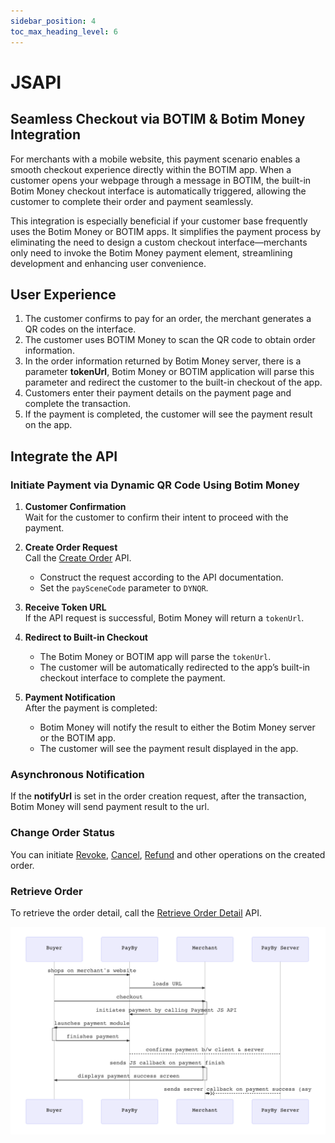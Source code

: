 ```yaml
---
sidebar_position: 4
toc_max_heading_level: 6
---
```


# JSAPI  

## Seamless Checkout via BOTIM & Botim Money Integration

For merchants with a mobile website, this payment scenario enables a smooth checkout experience directly within the BOTIM app. When a customer opens your webpage through a message in BOTIM, the built-in Botim Money checkout interface is automatically triggered, allowing the customer to complete their order and payment seamlessly.

This integration is especially beneficial if your customer base frequently uses the Botim Money or BOTIM apps. It simplifies the payment process by eliminating the need to design a custom checkout interface—merchants only need to invoke the Botim Money payment element, streamlining development and enhancing user convenience.

## User Experience

1.  The customer confirms to pay for an order, the merchant generates a QR codes on the interface.
2. The customer uses BOTIM Money to scan the QR code to obtain order information. 
3. In the order information returned by Botim Money server, there is a parameter **tokenUrl**, Botim Money or BOTIM application will parse this parameter and redirect the customer to the built-in checkout of the app.
4. Customers enter their payment details on the payment page and complete the transaction.
5. If the payment is completed, the customer will see the payment result on the app.

## Integrate the API

### Initiate Payment via Dynamic QR Code Using Botim Money

1. **Customer Confirmation**  
   Wait for the customer to confirm their intent to proceed with the payment.

2. **Create Order Request**  
   Call the [Create Order](/docs/createorder) API.  
   - Construct the request according to the API documentation.  
   - Set the `paySceneCode` parameter to `DYNQR`.

3. **Receive Token URL**  
   If the API request is successful, Botim Money will return a `tokenUrl`.

4. **Redirect to Built-in Checkout**  
   - The Botim Money or BOTIM app will parse the `tokenUrl`.  
   - The customer will be automatically redirected to the app’s built-in checkout interface to complete the payment.

5. **Payment Notification**  
   After the payment is completed:  
   - Botim Money will notify the result to either the Botim Money server or the BOTIM app.  
   - The customer will see the payment result displayed in the app.

### Asynchronous Notification

If the **notifyUrl** is set in the order creation request, after the transaction, Botim Money will send payment result to the url.

### Change Order Status

You can initiate [Revoke](/docs/revoke), [Cancel](/docs/cancel), [Refund](/docs/refund) and other operations on the created order.

### Retrieve Order

To retrieve the order detail, call the [Retrieve Order Detail](/docs/retrieveorderdetail) API.

![jsapiflow](../pic/jsapi.png)








